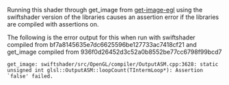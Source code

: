 Running this shader through get\_image from
[get-image-egl](https://github.com/graphicsfuzz/get-image-egl)
using the swiftshader version of the libraries causes an assertion
error if the libraries are compiled with assertions on.

The following is the error output for this when run with swiftshader
compiled from bf7a8145635e7dc6625596be127733ac7418cf21 and get\_image
compiled from 936f0d26452d3c52a0b8552be77cc6798f99bcd7

```
get_image: swiftshader/src/OpenGL/compiler/OutputASM.cpp:3628: static unsigned int glsl::OutputASM::loopCount(TIntermLoop*): Assertion `false' failed.
```
